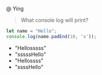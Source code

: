 @ Ying
> What console log will print?
```js
let name = "Hello";
console.log(name.padEnd(10, 's'));
```
- "Hellosssss"
- "sssssHello"
- "Hellossss"
- "ssssHello"